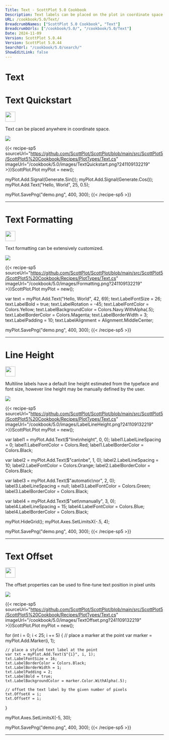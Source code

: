 ```yaml
---
Title: Text - ScottPlot 5.0 Cookbook
Description: Text labels can be placed on the plot in coordinate space
URL: /cookbook/5.0/Text/
BreadcrumbNames: ["ScottPlot 5.0 Cookbook", "Text"]
BreadcrumbUrls: ["/cookbook/5.0/", "/cookbook/5.0/Text"]
Date: 2024-11-09
Version: ScottPlot 5.0.44
Version: ScottPlot 5.0.44
SearchUrl: "/cookbook/5.0/search/"
ShowEditLink: false
---
```


<h1>Text</h1>


<div class='d-flex align-items-center mt-5'>
<h1 class='me-2 text-dark my-0 border-0'>Text Quickstart</h1>
<a href='/cookbook/5.0/Text/TextQuickstart' target='_blank'>
<img src='/images/icons/new-window.svg' style='height: 2rem;' class='new-window-icon'>
</a>
</div>

Text can be placed anywhere in coordinate space.

[![](/cookbook/5.0/images/TextQuickstart.png?241109132219)](/cookbook/5.0/images/TextQuickstart.png?241109132219)

{{< recipe-sp5 sourceUrl="https://github.com/ScottPlot/ScottPlot/blob/main/src/ScottPlot5/ScottPlot5%20Cookbook/Recipes/PlotTypes/Text.cs" imageUrl="/cookbook/5.0/images/TextQuickstart.png?241109132219" >}}ScottPlot.Plot myPlot = new();

myPlot.Add.Signal(Generate.Sin());
myPlot.Add.Signal(Generate.Cos());
myPlot.Add.Text("Hello, World", 25, 0.5);

myPlot.SavePng("demo.png", 400, 300);
{{< /recipe-sp5 >}}

<hr class='my-5 invisible'>



<div class='d-flex align-items-center mt-5'>
<h1 class='me-2 text-dark my-0 border-0'>Text Formatting</h1>
<a href='/cookbook/5.0/Text/Formatting' target='_blank'>
<img src='/images/icons/new-window.svg' style='height: 2rem;' class='new-window-icon'>
</a>
</div>

Text formatting can be extensively customized.

[![](/cookbook/5.0/images/Formatting.png?241109132219)](/cookbook/5.0/images/Formatting.png?241109132219)

{{< recipe-sp5 sourceUrl="https://github.com/ScottPlot/ScottPlot/blob/main/src/ScottPlot5/ScottPlot5%20Cookbook/Recipes/PlotTypes/Text.cs" imageUrl="/cookbook/5.0/images/Formatting.png?241109132219" >}}ScottPlot.Plot myPlot = new();

var text = myPlot.Add.Text("Hello, World", 42, 69);
text.LabelFontSize = 26;
text.LabelBold = true;
text.LabelRotation = -45;
text.LabelFontColor = Colors.Yellow;
text.LabelBackgroundColor = Colors.Navy.WithAlpha(.5);
text.LabelBorderColor = Colors.Magenta;
text.LabelBorderWidth = 3;
text.LabelPadding = 10;
text.LabelAlignment = Alignment.MiddleCenter;

myPlot.SavePng("demo.png", 400, 300);
{{< /recipe-sp5 >}}

<hr class='my-5 invisible'>



<div class='d-flex align-items-center mt-5'>
<h1 class='me-2 text-dark my-0 border-0'>Line Height</h1>
<a href='/cookbook/5.0/Text/LabelLineHeight' target='_blank'>
<img src='/images/icons/new-window.svg' style='height: 2rem;' class='new-window-icon'>
</a>
</div>

Multiline labels have a default line height estimated from the typeface and font size, however line height may be manually defined by the user.

[![](/cookbook/5.0/images/LabelLineHeight.png?241109132219)](/cookbook/5.0/images/LabelLineHeight.png?241109132219)

{{< recipe-sp5 sourceUrl="https://github.com/ScottPlot/ScottPlot/blob/main/src/ScottPlot5/ScottPlot5%20Cookbook/Recipes/PlotTypes/Text.cs" imageUrl="/cookbook/5.0/images/LabelLineHeight.png?241109132219" >}}ScottPlot.Plot myPlot = new();

var label1 = myPlot.Add.Text($"line\nheight", 0, 0);
label1.LabelLineSpacing = 0;
label1.LabelFontColor = Colors.Red;
label1.LabelBorderColor = Colors.Black;

var label2 = myPlot.Add.Text($"can\nbe", 1, 0);
label2.LabelLineSpacing = 10;
label2.LabelFontColor = Colors.Orange;
label2.LabelBorderColor = Colors.Black;

var label3 = myPlot.Add.Text($"automatic\nor", 2, 0);
label3.LabelLineSpacing = null;
label3.LabelFontColor = Colors.Green;
label3.LabelBorderColor = Colors.Black;

var label4 = myPlot.Add.Text($"set\nmanually", 3, 0);
label4.LabelLineSpacing = 15;
label4.LabelFontColor = Colors.Blue;
label4.LabelBorderColor = Colors.Black;

myPlot.HideGrid();
myPlot.Axes.SetLimitsX(-.5, 4);

myPlot.SavePng("demo.png", 400, 300);
{{< /recipe-sp5 >}}

<hr class='my-5 invisible'>



<div class='d-flex align-items-center mt-5'>
<h1 class='me-2 text-dark my-0 border-0'>Text Offset</h1>
<a href='/cookbook/5.0/Text/TextOffset' target='_blank'>
<img src='/images/icons/new-window.svg' style='height: 2rem;' class='new-window-icon'>
</a>
</div>

The offset properties can be used to fine-tune text position in pixel units

[![](/cookbook/5.0/images/TextOffset.png?241109132219)](/cookbook/5.0/images/TextOffset.png?241109132219)

{{< recipe-sp5 sourceUrl="https://github.com/ScottPlot/ScottPlot/blob/main/src/ScottPlot5/ScottPlot5%20Cookbook/Recipes/PlotTypes/Text.cs" imageUrl="/cookbook/5.0/images/TextOffset.png?241109132219" >}}ScottPlot.Plot myPlot = new();

for (int i = 0; i &lt; 25; i += 5)
{
    // place a marker at the point
    var marker = myPlot.Add.Marker(i, 1);

    // place a styled text label at the point
    var txt = myPlot.Add.Text($"{i}", i, 1);
    txt.LabelFontSize = 16;
    txt.LabelBorderColor = Colors.Black;
    txt.LabelBorderWidth = 1;
    txt.LabelPadding = 2;
    txt.LabelBold = true;
    txt.LabelBackgroundColor = marker.Color.WithAlpha(.5);

    // offset the text label by the given number of pixels
    txt.OffsetX = i;
    txt.OffsetY = i;
}

myPlot.Axes.SetLimitsX(-5, 30);

myPlot.SavePng("demo.png", 400, 300);
{{< /recipe-sp5 >}}

<hr class='my-5 invisible'>


